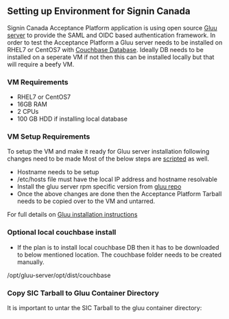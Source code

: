 ## Setting up Environment for Signin Canada 
Signin Canada Acceptance Platform application is using open source [Gluu server](https://www.gluu.org/) to provide the SAML and OIDC based authentication framework. In order to test the Acceptance Platform a Gluu server needs to be installed on RHEL7 or CentOS7 with [Couchbase Database](https://www.couchbase.com/). Ideally DB needs to be installed on a seperate VM if not then this can be installed locally but that will require a beefy VM. 

### VM Requirements
- RHEL7 or CentOS7 
- 16GB RAM 
- 2 CPUs
- 100 GB HDD if installing local database

### VM Setup Requirements 
To setup the VM and make it ready for Gluu server installation following changes need to be made
Most of the below steps are [scripted](install-gluu.sh) as well. 
- Hostname needs to be setup
- /etc/hosts file must have the local IP address and hostname resolvable
- Install the gluu server rpm specific version from [gluu repo](https://repo.gluu.org/#)
- Once the above changes are done then the Acceptance Platform Tarball needs to be copied over to the VM and untarred. 

For full details on [Gluu installation instructions](https://gluu.org/docs/ce/installation-guide/install-centos/)

### Optional local couchbase install
- If the plan is to install local couchbase DB then it has to be downloaded to below mentioned location. The couchbase folder needs to be created manually.

/opt/gluu-server/opt/dist/couchbase

### Copy SIC Tarball to Gluu Container Directory
It is important to untar the SIC Tarball to the gluu container directory:
    

